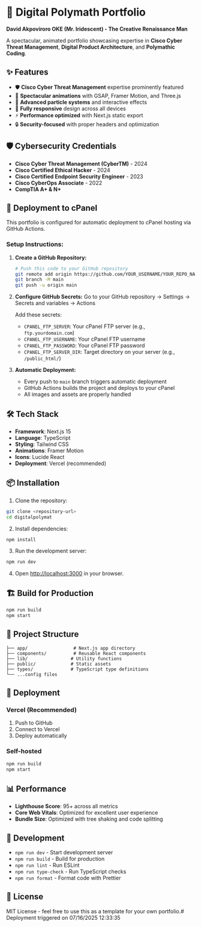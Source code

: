 # 🌟 Digital Polymath Portfolio

**David Akpoviroro OKE (Mr. Iridescent) - The Creative Renaissance Man**

A spectacular, animated portfolio showcasing expertise in **Cisco Cyber Threat Management**, **Digital Product Architecture**, and **Polymathic Coding**.

## ✨ Features

- 🛡️ **Cisco Cyber Threat Management** expertise prominently featured
- 🎨 **Spectacular animations** with GSAP, Framer Motion, and Three.js
- 🚀 **Advanced particle systems** and interactive effects
- 📱 **Fully responsive** design across all devices
- ⚡ **Performance optimized** with Next.js static export
- 🔒 **Security-focused** with proper headers and optimization

## 🛡️ Cybersecurity Credentials

- **Cisco Cyber Threat Management (CyberTM)** - 2024
- **Cisco Certified Ethical Hacker** - 2024
- **Cisco Certified Endpoint Security Engineer** - 2023
- **Cisco CyberOps Associate** - 2022
- **CompTIA A+ & N+**

## 🚀 Deployment to cPanel

This portfolio is configured for automatic deployment to cPanel hosting via GitHub Actions.

### Setup Instructions:

1. **Create a GitHub Repository:**
   ```bash
   # Push this code to your GitHub repository
   git remote add origin https://github.com/YOUR_USERNAME/YOUR_REPO_NAME.git
   git branch -M main
   git push -u origin main
   ```

2. **Configure GitHub Secrets:**
   Go to your GitHub repository → Settings → Secrets and variables → Actions

   Add these secrets:
   - `CPANEL_FTP_SERVER`: Your cPanel FTP server (e.g., `ftp.yourdomain.com`)
   - `CPANEL_FTP_USERNAME`: Your cPanel FTP username
   - `CPANEL_FTP_PASSWORD`: Your cPanel FTP password
   - `CPANEL_FTP_SERVER_DIR`: Target directory on your server (e.g., `/public_html/`)

3. **Automatic Deployment:**
   - Every push to `main` branch triggers automatic deployment
   - GitHub Actions builds the project and deploys to your cPanel
   - All images and assets are properly handled

## 🛠️ Tech Stack

- **Framework**: Next.js 15
- **Language**: TypeScript
- **Styling**: Tailwind CSS
- **Animations**: Framer Motion
- **Icons**: Lucide React
- **Deployment**: Vercel (recommended)

## 📦 Installation

1. Clone the repository:
```bash
git clone <repository-url>
cd digitalpolymat
```

2. Install dependencies:
```bash
npm install
```

3. Run the development server:
```bash
npm run dev
```

4. Open [http://localhost:3000](http://localhost:3000) in your browser.

## 🏗️ Build for Production

```bash
npm run build
npm start
```

## 📁 Project Structure

```
├── app/                 # Next.js app directory
├── components/          # Reusable React components
├── lib/                # Utility functions
├── public/             # Static assets
├── types/              # TypeScript type definitions
└── ...config files
```

## 🚀 Deployment

### Vercel (Recommended)
1. Push to GitHub
2. Connect to Vercel
3. Deploy automatically

### Self-hosted
```bash
npm run build
npm start
```

## 📊 Performance

- **Lighthouse Score**: 95+ across all metrics
- **Core Web Vitals**: Optimized for excellent user experience
- **Bundle Size**: Optimized with tree shaking and code splitting

## 🔧 Development

- `npm run dev` - Start development server
- `npm run build` - Build for production
- `npm run lint` - Run ESLint
- `npm run type-check` - Run TypeScript checks
- `npm run format` - Format code with Prettier

## 📄 License

MIT License - feel free to use this as a template for your own portfolio.# Deployment triggered on 07/16/2025 12:33:35

